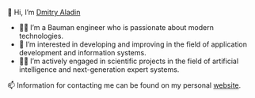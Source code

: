👋 Hi, I’m [Dmitry Aladin](@anondigriz)

- 🧑‍💻 I’m a Bauman engineer who is passionate about modern technologies.
- 🦾 I’m interested in developing and improving in the field of application development and information systems. 
- 👨‍🔬 I’m actively engaged in scientific projects in the field of artificial intelligence and next-generation expert systems. 

📫 Information for contacting me can be found on my personal [website](https://dmitry.icu/).
